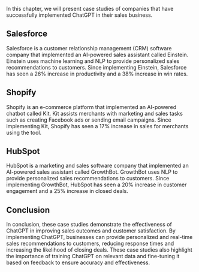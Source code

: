 
In this chapter, we will present case studies of companies that have successfully implemented ChatGPT in their sales business.

Salesforce
----------

Salesforce is a customer relationship management (CRM) software company that implemented an AI-powered sales assistant called Einstein. Einstein uses machine learning and NLP to provide personalized sales recommendations to customers. Since implementing Einstein, Salesforce has seen a 26% increase in productivity and a 38% increase in win rates.

Shopify
-------

Shopify is an e-commerce platform that implemented an AI-powered chatbot called Kit. Kit assists merchants with marketing and sales tasks such as creating Facebook ads or sending email campaigns. Since implementing Kit, Shopify has seen a 17% increase in sales for merchants using the tool.

HubSpot
-------

HubSpot is a marketing and sales software company that implemented an AI-powered sales assistant called GrowthBot. GrowthBot uses NLP to provide personalized sales recommendations to customers. Since implementing GrowthBot, HubSpot has seen a 20% increase in customer engagement and a 25% increase in closed deals.

Conclusion
----------

In conclusion, these case studies demonstrate the effectiveness of ChatGPT in improving sales outcomes and customer satisfaction. By implementing ChatGPT, businesses can provide personalized and real-time sales recommendations to customers, reducing response times and increasing the likelihood of closing deals. These case studies also highlight the importance of training ChatGPT on relevant data and fine-tuning it based on feedback to ensure accuracy and effectiveness.
